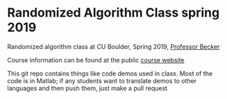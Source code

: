 # Randomized Algorithm Class spring 2019
Randomized algorithm class at CU Boulder, Spring 2019, [Professor Becker](http://amath.colorado.edu/faculty/becker/)

Course information can be found at the public [course website](https://www.colorado.edu/amath/appm-47205720-open-topicsrandomized-algorithms-spring-2019)

This git repo contains things like code demos used in class. Most of the code is in Matlab; if any students want to translate demos to other languages and then push them, just make a pull request
